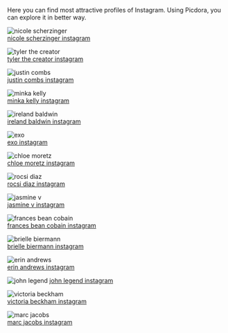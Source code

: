 Here you can find most attractive profiles of Instagram. Using Picdora, you can explore it in better way.

<img src="https://scontent.cdninstagram.com/t51.2885-19/s320x320/13573594_106584439777941_1705098735_a.jpg" alt="nicole scherzinger"><br />
<a href="https://www.picdora.com/instagram/nicolescherzy">nicole scherzinger instagram</a>

<img src="https://scontent.cdninstagram.com/t51.2885-19/11375980_1403824079946194_1801250620_a.jpg" alt="tyler the creator"><br />
<a href="https://www.picdora.com/instagram/feliciathegoat">tyler the creator instagram</a>

<img src="https://scontent.cdninstagram.com/t51.2885-15/s640x640/sh0.08/e35/14310660_1302728119739582_6941708473746849792_n.jpg?ig_cache_key=MTM0NzMzMTcyNzgxNTAxMzEzMw%3D%3D.2" alt="justin combs"><br />
<a href="https://www.picdora.com/instagram/princejdc">justin combs instagram</a>

<img src="https://scontent.cdninstagram.com/t51.2885-15/s640x640/sh0.08/e35/14714604_893185844151214_7654182774366011392_n.jpg?ig_cache_key=MTM2NTQ0MDExNjMyNDQwOTE4MQ%3D%3D.2" alt="minka kelly"><br />
<a href="https://www.picdora.com/instagram/minkakelly">minka kelly instagram</a>

<img src="https://scontent.cdninstagram.com/t51.2885-15/s640x640/sh0.08/e35/14624308_334340530263220_3774100931088482304_n.jpg?ig_cache_key=MTM2NzY5MjYwMjY2MTI2MDI5Mw%3D%3D.2.l" alt="ireland baldwin"><br />
<a href="https://www.picdora.com/instagram/humancrouton">ireland baldwin instagram</a>

<img src="https://scontent.cdninstagram.com/t51.2885-19/s320x320/1516181_950410035039603_2032940806_a.jpg" alt="exo"><br />
<a href="https://www.picdora.com/instagram/real__pcy">exo instagram</a>

<img src="https://scontent.cdninstagram.com/t51.2885-19/s320x320/14334846_1213792841976339_192372554_a.jpg" alt="chloe moretz"><br />
<a href="https://www.picdora.com/instagram/chloegmoretz">chloe moretz instagram</a>

<img src="https://scontent.cdninstagram.com/t51.2885-15/s640x640/sh0.08/e35/13636125_1567956153513918_976230788_n.jpg?ig_cache_key=MTMxNDY2NDczOTA0NDk5NTY2MA%3D%3D.2.l" alt="rocsi diaz"><br />
<a href="https://www.picdora.com/instagram/rocsidiaz">rocsi diaz instagram</a>

<img src="https://scontent.cdninstagram.com/t51.2885-19/s320x320/13551709_126193627809488_1832155059_a.jpg" alt="jasmine v"><br />
<a href="https://www.picdora.com/instagram/jasminevillegas">jasmine v instagram</a>

<img src="https://scontent.cdninstagram.com/t51.2885-15/s640x640/sh0.08/e35/14712432_536490599883921_1537615338693197824_n.jpg?ig_cache_key=MTM2NDY4NjAxNjA4MjEzNTMyOA%3D%3D.2.l" alt="frances bean cobain"><br />
<a href="https://www.picdora.com/instagram/space_witch666">frances bean cobain instagram</a>

<img src="https://scontent.cdninstagram.com/t51.2885-19/s320x320/14268969_1884208108473330_1015282667_a.jpg" alt="brielle biermann"><br />
<a href="https://www.picdora.com/instagram/briellebiermann">brielle biermann instagram</a>

<img src="https://scontent.cdninstagram.com/t51.2885-15/s640x640/sh0.08/e35/14449360_335906270087174_7721992839021723648_n.jpg?ig_cache_key=MTM0NTk4NTQxNjYwMzU2MDA5MQ%3D%3D.2" alt="erin andrews"><br />
<a href="https://www.picdora.com/instagram/erinandrews">erin andrews instagram</a>

<img src="https://scontent.cdninstagram.com/t51.2885-15/s640x640/sh0.08/e35/13534448_1348285665188834_1901736149_n.jpg?ig_cache_key=MTI4NjQ1NzA3MzIxODkwMzc1Mg%3D%3D.2" alt="john legend">
<a href="https://www.picdora.com/instagram/johnlegend">john legend instagram</a>

<img src="https://scontent.cdninstagram.com/t51.2885-19/s320x320/14063366_1288298091241819_2112259541_a.jpg" alt="victoria beckham"><br />
<a href="https://www.picdora.com/instagram/victoriabeckham">victoria beckham instagram</a>

<img src="https://scontent.cdninstagram.com/t51.2885-19/11084908_1415415742098144_1125961164_a.jpg" alt="marc jacobs"><br />
<a href="https://www.picdora.com/instagram/themarcjacobs">marc jacobs instagram</a>
